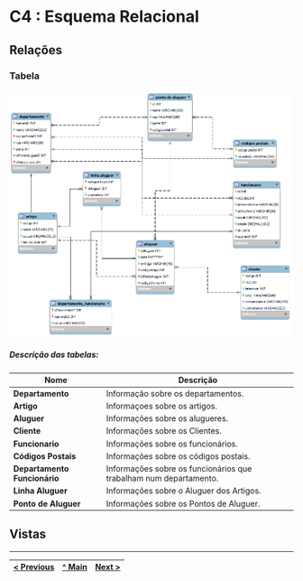 # C4 : Esquema Relacional  <!-- omit in toc -->

## Relações

### Tabela


![Tabela](images/DiagramaTabelas.png)


##### Descrição das tabelas: 

| **Nome** | **Descrição** |
| --- | --- |
| **Departamento** | Informação sobre os departamentos. | 
| **Artigo** | Informaçoes sobre os artigos. | 
| **Aluguer** | Informações sobre os alugueres. |
| **Cliente** |Informações sobre os Clientes. | 
| **Funcionario** |Informações sobre os funcionários. | 
| **Códigos Postais** |Informações sobre os códigos postais. | 
| **Departamento Funcionário** |Informações sobre os funcionários que trabalham num departamento. | 
| **Linha Aluguer** |Informações sobre o Aluguer dos Artigos. | 
| **Ponto de Aluguer** |Informações sobre os Pontos de Aluguer. | 
  



## Vistas


---
| [< Previous](rebd03.md) | [^ Main](https://github.com/tcm-sibd-g07/SIBD07/) | [Next >](rebd05.md) |
| :---------------------- | :------------------------------------------------------: | ------------------: |
 
